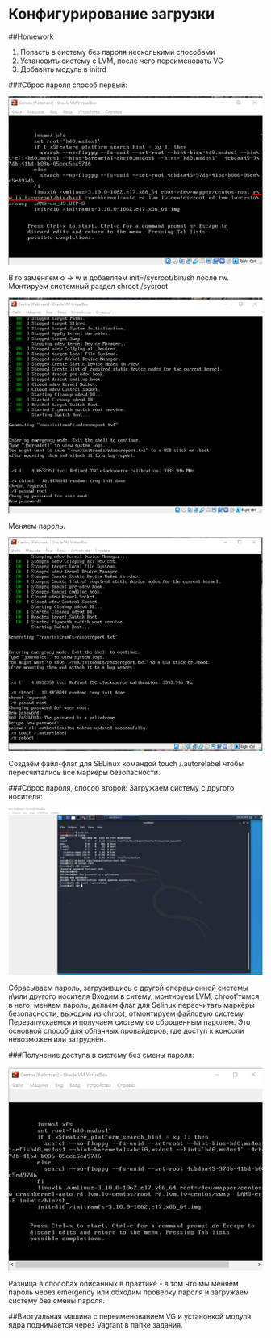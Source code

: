 # Конфигурирование загрузки

##Homework

1. Попасть в систему без пароля несколькими способами
2. Установить систему с LVM, после чего переименовать VG
3. Добавить модуль в initrd

###Сброс пароля способ первый:

![Edit-sys_boot_params:](https://github.com/Swenum/otus/blob/master/Dz6_boot_sys/Screenshot_1.png "Редактируем параметры загрузки")

В ro заменяем o → w и добавляем init=/sysroot/bin/sh после rw.
Монтируем системный раздел
chroot /sysroot

![Set_pass:](https://github.com/Swenum/otus/blob/master/Dz6_boot_sys/Screenshot_2.png "Устанавливаем пароль")

Меняем пароль.

![Selinux flag:](https://github.com/Swenum/otus/blob/master/Dz6_boot_sys/Screenshot_3.png "Selinux")

Создаём файл-флаг для SELinux командой touch /.autorelabel
чтобы пересчитались все маркеры безопасности.

###Сброс пароля, способ второй:
Загружаем систему с другого носителя:

![Reset pass:](https://github.com/Swenum/otus/blob/master/Dz6_boot_sys/Screenshot_4.png "Сбрасываем пароль")

Сбрасываем пароль, загрузившись с другой операционной системы и\или другого носителя
Входим в ситему, монтируем LVM, chroot'тимся в него, меняем пароль, делаем флаг для  Selinux пересчитать маркёры безопасности,
выходим из chroot, отмонтируем файловую систему. Перезапускаемся и получаем систему со сброшенным паролем.
Это основной способ для облачных провайдеров, где доступ к консоли невозможен или затруднён.

###Получение доступа в сиcтему без смены пароля:

![Catch_the_system:](https://github.com/Swenum/otus/blob/master/Dz6_boot_sys/Screenshot_5.png "Доступ к ситеме")

Разница в способах описанных в практике - в том что мы меняем пароль через emergency  или обходим проверку пароля и загружаем 
систему без смены пароля.

##Виртуальная машина с переименованием VG и установкой модуля ядра поднимается через Vagrant в папке задания.




